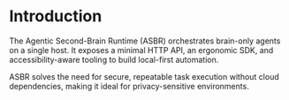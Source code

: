 # Introduction

The Agentic Second-Brain Runtime (ASBR) orchestrates brain-only agents on a single host. It exposes a minimal HTTP API, an ergonomic SDK, and accessibility-aware tooling to build local-first automation.

ASBR solves the need for secure, repeatable task execution without cloud dependencies, making it ideal for privacy-sensitive environments.
